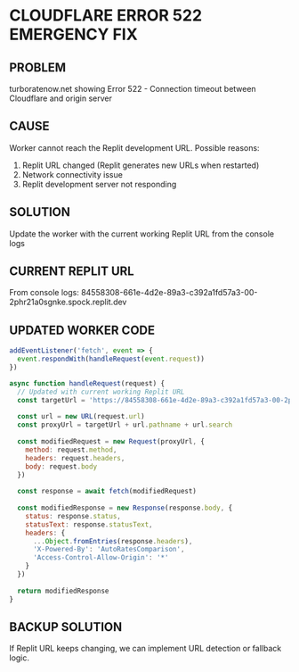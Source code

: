 # CLOUDFLARE ERROR 522 EMERGENCY FIX

## PROBLEM
turboratenow.net showing Error 522 - Connection timeout between Cloudflare and origin server

## CAUSE
Worker cannot reach the Replit development URL. Possible reasons:
1. Replit URL changed (Replit generates new URLs when restarted)
2. Network connectivity issue
3. Replit development server not responding

## SOLUTION
Update the worker with the current working Replit URL from the console logs

## CURRENT REPLIT URL
From console logs: 84558308-661e-4d2e-89a3-c392a1fd57a3-00-2phr21a0sgnke.spock.replit.dev

## UPDATED WORKER CODE
```javascript
addEventListener('fetch', event => {
  event.respondWith(handleRequest(event.request))
})

async function handleRequest(request) {
  // Updated with current working Replit URL
  const targetUrl = 'https://84558308-661e-4d2e-89a3-c392a1fd57a3-00-2phr21a0sgnke.spock.replit.dev'
  
  const url = new URL(request.url)
  const proxyUrl = targetUrl + url.pathname + url.search
  
  const modifiedRequest = new Request(proxyUrl, {
    method: request.method,
    headers: request.headers,
    body: request.body
  })
  
  const response = await fetch(modifiedRequest)
  
  const modifiedResponse = new Response(response.body, {
    status: response.status,
    statusText: response.statusText,
    headers: {
      ...Object.fromEntries(response.headers),
      'X-Powered-By': 'AutoRatesComparison',
      'Access-Control-Allow-Origin': '*'
    }
  })
  
  return modifiedResponse
}
```

## BACKUP SOLUTION
If Replit URL keeps changing, we can implement URL detection or fallback logic.